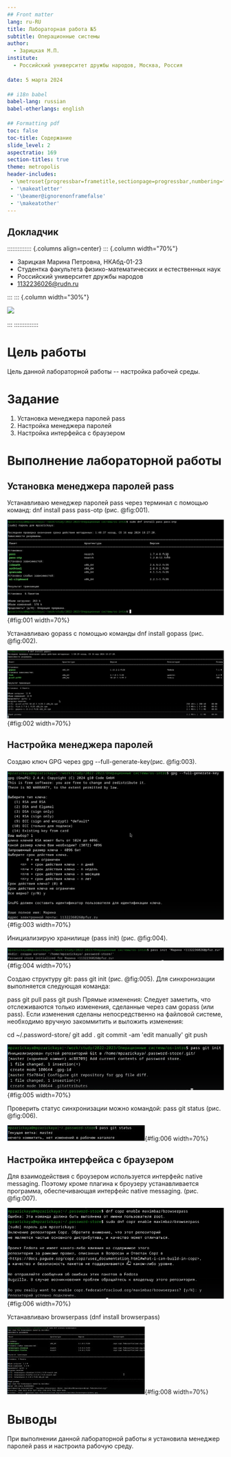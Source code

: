 ```yaml
---
## Front matter
lang: ru-RU
title: Лабораторная работа №5
subtitle: Операционные системы
author:
  - Зарицкая М.П.
institute:
  - Российский университет дружбы народов, Москва, Россия
  
date: 5 марта 2024

## i18n babel
babel-lang: russian
babel-otherlangs: english

## Formatting pdf
toc: false
toc-title: Содержание
slide_level: 2
aspectratio: 169
section-titles: true
theme: metropolis
header-includes:
 - \metroset{progressbar=frametitle,sectionpage=progressbar,numbering=fraction}
 - '\makeatletter'
 - '\beamer@ignorenonframefalse'
 - '\makeatother'
---
```


## Докладчик

:::::::::::::: {.columns align=center}
::: {.column width="70%"}

  * Зарицкая Марина Петровна, НКАбд-01-23
  * Студентка факультета физико-математических и естественных наук
  * Российский университет дружбы народов
  * [1132236026@rudn.ru](mailto:1132236026@rudn.ru)

:::
::: {.column width="30%"}

![](./image/я.jpg)

:::
::::::::::::::

# Цель работы

Цель данной лабораторной работы -- настройка рабочей среды.

# Задание

1. Установка менеджера паролей pass
2. Настройка менеджера паролей
3. Настройка интерфейса с браузером


# Выполнение лабораторной работы

## Установка менеджера паролей pass

Устанавливаю менеджер паролей pass через терминал с помощью команд: dnf install pass pass-otp (рис. @fig:001).

![Установка менеджера паролей](image/1.png){#fig:001 width=70%}

Устанавливаю gopass с помощью команды dnf install gopass (рис. @fig:002).

![Установка менеджера паролей](image/2.png){#fig:002 width=70%}

## Настройка менеджера паролей


Создаю ключ GPG через gpg --full-generate-key(рис. @fig:003).

![Создание ключа GPG](image/3.png){#fig:003 width=70%}

Инициализирую хранилище (pass init) (рис. @fig:004).

![Инициализация хранилища](image/4.png){#fig:004 width=70%}

Создаю структуру git: pass git init (рис. @fig:005).
Для синхронизации выполняется следующая команда:

pass git pull
pass git push
Прямые изменения: Следует заметить, что отслеживаются только изменения, сделанные через сам gopass (или pass).
Если изменения сделаны непосредственно на файловой системе, необходимо вручную закоммитить и выложить изменения:

cd ~/.password-store/
git add .
git commit -am 'edit manually'
git push 

![Синхронизация с git](image/5.png){#fig:005 width=70%}

Проверить статус синхронизации можно командой: pass git status (рис. @fig:006).

![Статус синхронизации](image/6.jpg){#fig:006 width=70%}

## Настройка интерфейса с браузером

Для взаимодействия с броузером используется интерфейс native messaging. Поэтому кроме плагина к броузеру устанавливается программа, обеспечивающая интерфейс native messaging. (рис. @fig:007).

![Подключение репозитория](image/7.png){#fig:006 width=70%}

Устанавливаю browserpass (dnf install browserpass)

![Установка](image/8.jpg){#fig:008 width=70%}




# Выводы

При выполнении данной лабораторной работы я установила менеджер паролей pass и настроила рабочую среду.


